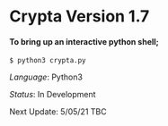 # Crypta Version 1.7

#### To bring up an interactive python shell;
```
$ python3 crypta.py
```
*Language*: Python3

*Status*: In Development

Next Update: 5/05/21 TBC
